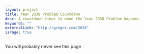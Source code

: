 ```yaml
---
layout: project
title: Year 2038 Problem Countdown
desc: A countdown timer to when the Year 2038 Problem happens
keywords: ""
externalLink: "http://gregnk.com/2038"
isPage: true
---
```

You will probably never see this page